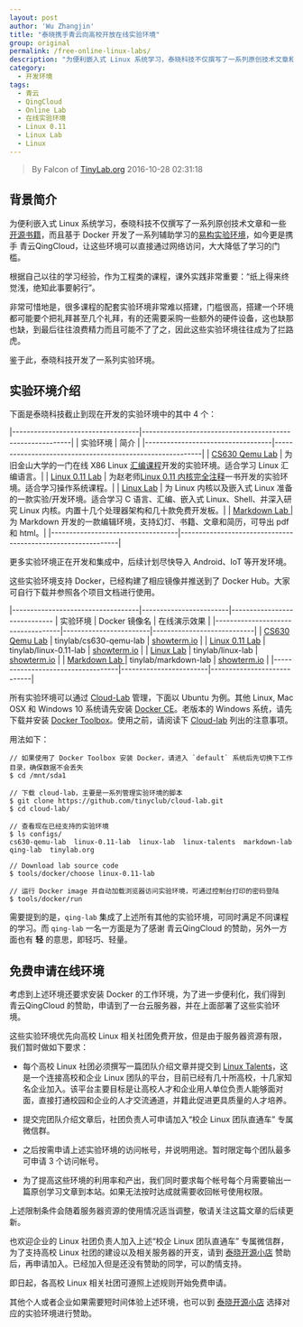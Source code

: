 ```yaml
---
layout: post
author: 'Wu Zhangjin'
title: "泰晓携手青云向高校开放在线实验环境"
group: original
permalink: /free-online-linux-labs/
description: "为便利嵌入式 Linux 系统学习，泰晓科技不仅撰写了一系列原创技术文章和一些开源书籍，而且基于 Docker 开发了一系列辅助学习的易构实验环境，如今更是携手青云，让这些环境可以直接通过网络访问，大大降低了学习的门槛。"
category:
  - 开发环境
tags:
  - 青云
  - QingCloud
  - Online Lab
  - 在线实验环境
  - Linux 0.11
  - Linux Lab
  - Linux
---
```


> By Falcon of [TinyLab.org][1]
> 2016-10-28 02:31:18

## 背景简介

为便利嵌入式 Linux 系统学习，泰晓科技不仅撰写了一系列原创技术文章和一些[开源书籍][10]，而且基于 Docker 开发了一系列辅助学习的[易构实验环境][11]，如今更是携手 青云QingCloud，让这些环境可以直接通过网络访问，大大降低了学习的门槛。

根据自己以往的学习经验，作为工程类的课程，课外实践非常重要：“纸上得来终觉浅，绝知此事要躬行”。

非常可惜地是，很多课程的配套实验环境非常难以搭建，门槛很高，搭建一个环境都可能要个把礼拜甚至几个礼拜，有的还需要采购一些额外的硬件设备，这也缺那也缺，到最后往往浪费精力而且可能不了了之，因此这些实验环境往往成为了拦路虎。

鉴于此，泰晓科技开发了一系列实验环境。

## 实验环境介绍

下面是泰晓科技截止到现在开发的实验环境中的其中 4 个：

|-----------------------------------|----------------------------------------------------------|
| 实验环境                          | 简介                                                     |
|-----------------------------------|----------------------------------------------------------|
| [CS630 Qemu Lab](/cs630-qemu-lab) | 为旧金山大学的一门在线 X86 Linux [汇编课程][12]开发的实验环境。适合学习 Linux 汇编语言。|
| [Linux 0.11 Lab](/linux-0.11-lab) | 为赵老师[Linux 0.11 内核完全注释][2]一书开发的实验环境。适合学习操作系统课程。|
| [Linux Lab](/linux-lab)           | 为 Linux 内核以及嵌入式 Linux 准备的一款实验/开发环境。适合学习 C 语言、汇编、嵌入式 Linux、Shell、并深入研究 Linux 内核。内置十几个处理器架构和几十款免费开发板。|
| [Markdown Lab ](/markdown-lab)    | 为 Markdown 开发的一款编辑环境，支持幻灯、书籍、文章和简历，可导出 pdf 和 html。|
|-----------------------------------|-------------------------------------------------------------|

更多实验环境正在开发和集成中，后续计划尽快导入 Android、IoT 等开发环境。

这些实验环境支持 Docker，已经构建了相应镜像并推送到了 Docker Hub。大家可自行下载并参照各个项目文档进行使用。

|-----------------------------------|------------------------|-----------------------------
| 实验环境                          | Docker 镜像名          | 在线演示效果               |
|-----------------------------------|------------------------|----------------------------|
| [CS630 Qemu Lab](/cs630-qemu-lab) | tinylab/cs630-qemu-lab | [showterm.io][3]           |
| [Linux 0.11 Lab](/linux-0.11-lab) | tinylab/linux-0.11-lab | [showterm.io][4]           |
| [Linux Lab](/linux-lab)           | tinylab/linux-lab      | [showterm.io][5]           |
| [Markdown Lab ](/markdown-lab)    | tinylab/markdown-lab   | [showterm.io][6]           |
|-----------------------------------|------------------------|----------------------------|

所有实验环境可以通过 [Cloud-Lab][7] 管理，下面以 Ubuntu 为例。其他 Linux, Mac OSX 和 Windows 10 系统请先安装 [Docker CE](https://store.docker.com/search?type=edition&offering=community)。老版本的 Windows 系统，请先下载并安装 [Docker Toolbox](https://www.docker.com/docker-toolbox)。使用之前，请阅读下 [Cloud-lab][7] 列出的注意事项。

用法如下：

    // 如果使用了 Docker Toolbox 安装 Docker，请进入 `default` 系统后先切换下工作目录，确保数据不会丢失
    $ cd /mnt/sda1

    // 下载 cloud-lab，主要是一系列管理实验环境的脚本
    $ git clone https://github.com/tinyclub/cloud-lab.git
    $ cd cloud-lab/

    // 查看现在已经支持的实验环境
    $ ls configs/
    cs630-qemu-lab  linux-0.11-lab  linux-lab  linux-talents  markdown-lab  qing-lab  tinylab.org

    // Download lab source code
    $ tools/docker/choose linux-0.11-lab

    // 运行 Docker image 并自动加载浏览器访问实验环境，可通过控制台打印的密码登陆
    $ tools/docker/run

需要提到的是，`qing-lab` 集成了上述所有其他的实验环境，可同时满足不同课程的学习。而 `qing-lab` 一名一方面是为了感谢 青云QingCloud 的赞助，另外一方面也有 **轻** 的意思，即轻巧、轻量。

## 免费申请在线环境

考虑到上述环境还要求安装 Docker 的工作环境，为了进一步便利化，我们得到 青云QingCloud 的赞助，申请到了一台云服务器，并在上面部署了这些实验环境。

这些实验环境优先向高校 Linux 相关社团免费开放，但是由于服务器资源有限，我们暂时做如下要求：

* 每个高校 Linux 社团必须撰写一篇团队介绍文章并提交到 [Linux Talents][8]，这是一个连接高校和企业 Linux 团队的平台，目前已经有几十所高校，十几家知名企业加入。该平台主要目标是让高校人才和企业用人单位负责人能够面对面，直接打通校园和企业的人才交流通道，并籍此促进更具质量的人才培养。

* 提交完团队介绍文章后，社团负责人可申请加入“校企 Linux 团队直通车” 专属微信群。

* 之后按需申请上述实验环境的访问帐号，并说明用途。暂时限定每个团队最多可申请 3 个访问帐号。

* 为了提高这些环境的利用率和产出，我们同时要求每个帐号每个月需要输出一篇原创学习文章到本站。如果无法按时达成就需要收回帐号使用权限。

上述限制条件会随着服务器资源的使用情况适当调整，敬请关注这篇文章的后续更新。

也欢迎企业的 Linux 社团负责人加入上述“校企 Linux 团队直通车” 专属微信群，为了支持高校 Linux 社团的建设以及相关服务器的开支，请到 [泰晓开源小店][9] 赞助后，再申请加入。已经加入但是还没有赞助的同学，可以酌情支持。

即日起，各高校 Linux 相关社团可遵照上述规则开始免费申请。

其他个人或者企业如果需要短时间体验上述环境，也可以到 [泰晓开源小店][9] 选择对应的实验环境进行赞助。


[1]: http://tinylab.org
[2]: http://oldlinux.org/download/clk011c-1.9.5.pdf
[3]: http://showterm.io/547ccaae139df14c3deec
[4]: http://showterm.io/ffb67385a07fd3fcec182
[5]: http://showterm.io/6fb264246580281d372c6
[6]: http://showterm.io/1809186b57f904d51aeff
[7]: http://github.com/tinyclub/cloud-lab.git
[8]: http://linux-talents.tinylab.org
[9]: http://weidian.com/?userid=335178200
[10]: /books
[11]: /projects
[12]: http://www.cs.usfca.edu/~cruse/cs630f06/
